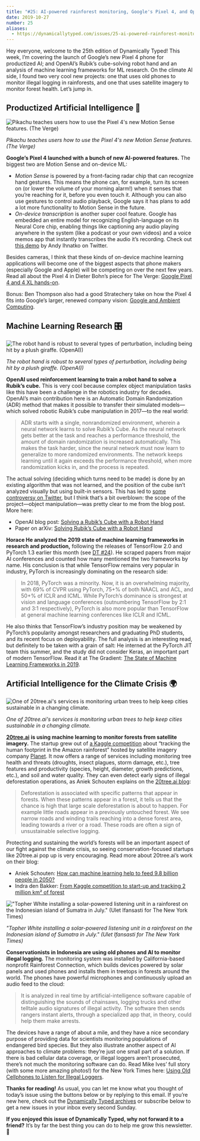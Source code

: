 ```yaml
---
title: "#25: AI-powered rainforest monitoring, Google's Pixel 4, and OpenAI's Rubik's cube-solving robot hand "
date: 2019-10-27
number: 25
aliases:
  - https://dynamicallytyped.com/issues/25-ai-powered-rainforest-monitoring-google-s-pixel-4-and-openai-s-rubik-s-cube-solving-robot-hand-204685
---
```


Hey everyone, welcome to the 25th edition of Dynamically Typed!
This week, I’m covering the launch of Google’s new Pixel 4 phone for productized AI; and OpenAI’s Rubik’s cube-solving robot hand and an analysis of machine learning frameworks for ML research.
On the climate AI side, I found two very cool new projects: one that uses old phones to monitor illegal logging in rainforests, and one that uses satellite imagery to monitor forest health.
Let’s jump in.

## Productized Artificial Intelligence 🔌

![Pikachu teaches users how to use the Pixel 4's new Motion Sense features. (The Verge)](https://s3.amazonaws.com/revue/items/images/005/145/223/mail/6b08ee38b94b3ae49442ce0567e21c79.png?1572023799)

_Pikachu teaches users how to use the Pixel 4's new Motion Sense features. (The Verge)_

**Google’s Pixel 4 launched with a bunch of new AI-powered features.**
The biggest two are Motion Sense and on-device ML:

* _Motion Sense_ is powered by a front-facing radar chip that can recognize hand gestures. This means the phone can, for example, turn its screen on (or lower the volume of your morning alarm!) when it senses that you’re reaching for it, before you even touch it. Although you can also use gestures to control audio playback, Google says it has plans to add a lot more functionality to Motion Sense in the future.
* _On-device transcription_ is another super cool feature. Google has embedded an entire model for recognizing English-language on its Neural Core chip, enabling things like captioning any audio playing anywhere in the system (like a podcast or your own videos) and a voice memos app that instantly transcribes the audio it’s recording. Check out [this demo](https://twitter.com/ihnatko/status/1186038075920650242?utm_campaign=Dynamically%20Typed&utm_medium=email&utm_source=Revue%20newsletter) by Andy Ihnatko on Twitter.

Besides cameras, I think that these kinds of on-device machine learning applications will become one of the biggest aspects that phone makers (especially Google and Apple) will be competing on over the next few years.
Read all about the Pixel 4 in Dieter Bohn’s piece for The Verge: [Google Pixel 4 and 4 XL hands-on](https://www.theverge.com/2019/10/15/20908071/google-pixel-4-xl-photos-video-hands-on-camera-screen-specs-price?utm_campaign=Dynamically%20Typed&utm_medium=email&utm_source=Revue%20newsletter).

Bonus: Ben Thompson also had a good Stratechery take on how the Pixel 4 fits into Google’s larger, renewed company vision: [Google and Ambient Computing](https://stratechery.com/2019/google-and-ambient-computing/?utm_campaign=Dynamically%20Typed&utm_medium=email&utm_source=Revue%20newsletter).

## Machine Learning Research 🎛

![The robot hand is robust to several types of perturbation, including being hit by a plush giraffe. (OpenAI))](https://s3.amazonaws.com/revue/items/images/005/147/307/mail/4c226950eaf415df0f816562ce1f65e9.png?1572105069)

_The robot hand is robust to several types of perturbation, including being hit by a plush giraffe. (OpenAI))_

**OpenAI used reinforcement learning to train a robot hand to solve a Rubik’s cube.**
This is very cool because complex object manipulation tasks like this have been a challenge in the robotics industry for decades.
OpenAI’s main contribution here is an Automatic Domain Randomization (ADR) method that makes it possible to transfer their simulated models—which solved robotic Rubik’s cube manipulation in 2017—to the real world:

> ADR starts with a single, nonrandomized environment, wherein a neural network learns to solve Rubik’s Cube.
> As the neural network gets better at the task and reaches a performance threshold, the amount of domain randomization is increased automatically.
> This makes the task harder, since the neural network must now learn to generalize to more randomized environments.
> The network keeps learning until it again exceeds the performance threshold, when more randomization kicks in, and the process is repeated.

The actual solving (deciding which turns need to be made) is done by an existing algorithm that was not learned, and the position of the cube isn’t analyzed visually but using built-in sensors.
This has led to [some controversy on Twitter](https://twitter.com/garymarcus/status/1185679169360809984?utm_campaign=Dynamically%20Typed&utm_medium=email&utm_source=Revue%20newsletter), but I think that’s a bit overblown: the scope of the project—object manipulation—was pretty clear to me from the blog post.
More here:

* OpenAI blog post: [Solving a Rubik’s Cube with a Robot Hand](https://openai.com/blog/solving-rubiks-cube/?utm_campaign=Dynamically%20Typed&utm_medium=email&utm_source=Revue%20newsletter)
* Paper on arXiv: [Solving Rubik’s Cube with a Robot Hand](https://arxiv.org/abs/1910.07113?utm_campaign=Dynamically%20Typed&utm_medium=email&utm_source=Revue%20newsletter)

**Horace He analyzed the 2019 state of machine learning frameworks in research and production,** following the releases of TensorFlow 2.0 and PyTorch 1.3 earlier this month (see [DT #24](https://dynamicallytyped.com/issues/24-descript-s-new-podcast-studio-tensorflow-and-pytorch-updates-and-more-climate-resources-202035?utm_campaign=Dynamically%20Typed&utm_medium=email&utm_source=Revue%20newsletter)).
He scraped papers from major AI conferences and counted how many mentioned the two frameworks by name.
His conclusion is that while TensorFlow remains very popular in industry, PyTorch is increasingly dominating on the research side:

> In 2018, PyTorch was a minority.
> Now, it is an overwhelming majority, with 69% of CVPR using PyTorch, 75+% of both NAACL and ACL, and 50+% of ICLR and ICML.
> While PyTorch’s dominance is strongest at vision and language conferences (outnumbering TensorFlow by 2:1 and 3:1 respectively), PyTorch is also more popular than TensorFlow at general machine learning conferences like ICLR and ICML.

He also thinks that TensorFlow’s industry position may be weakened by PyTorch’s popularity amongst researchers and graduating PhD students, and its recent focus on deployability.
The full analysis is an interesting read, but definitely to be taken with a grain of salt: He interned at the PyTorch JIT team this summer, and the study did not consider Keras, an important part of modern TensorFlow.
Read it at The Gradient: [The State of Machine Learning Frameworks in 2019](https://thegradient.pub/state-of-ml-frameworks-2019-pytorch-dominates-research-tensorflow-dominates-industry/?utm_campaign=Dynamically%20Typed&utm_medium=email&utm_source=Revue%20newsletter).

## Artificial Intelligence for the Climate Crisis 🌍

![One of 20tree.ai's services is monitoring urban trees to help keep cities sustainable in a changing climate.](https://s3.amazonaws.com/revue/items/images/005/144/956/mail/45132de0910d5436d750a84ec0e560cc.png?1572019396)

_One of 20tree.ai's services is monitoring urban trees to help keep cities sustainable in a changing climate._

[**20tree.ai**](http://www.20tree.ai/?utm_campaign=Dynamically%20Typed&utm_medium=email&utm_source=Revue%20newsletter) **is using machine learning to monitor forests from satellite imagery.**
The startup grew out of [a Kaggle competition](https://www.kaggle.com/c/planet-understanding-the-amazon-from-space?utm_campaign=Dynamically%20Typed&utm_medium=email&utm_source=Revue%20newsletter) about “tracking the human footprint in the Amazon rainforest” hosted by satellite imagery company [Planet](https://www.planet.com/?utm_campaign=Dynamically%20Typed&utm_medium=email&utm_source=Revue%20newsletter).
It now offers a range of services including monitoring tree health and threats (droughts, insect plagues, storm damage, etc.), tree features and productivity (species, height, diameter, growth predictions, etc.), and soil and water quality.
They can even detect early signs of illegal deforestation operations, as Aniek Schouten explains on the [20tree.ai blog](https://medium.com/20tree-ai/how-can-machine-learning-help-to-feed-9-8-billion-people-in-2050-d4ea9dea28a6?utm_campaign=Dynamically%20Typed&utm_medium=email&utm_source=Revue%20newsletter):

> Deforestation is associated with specific patterns that appear in forests.
> When these patterns appear in a forest, it tells us that the chance is high that large scale deforestation is about to happen.
> For example little roads appear in a previously untouched forest.
> We see narrow roads and winding trails reaching into a dense forest area, leading towards a river or a road.
> These roads are often a sign of unsustainable selective logging.

Protecting and sustaining the world’s forests will be an important aspect of our fight against the climate crisis, so seeing conservation-focused startups like 20tree.ai pop up is very encouraging.
Read more about 20tree.ai’s work on their blog:

* Aniek Schouten: [How can machine learning help to feed 9.8 billion people in 2050?](https://medium.com/20tree-ai/how-can-machine-learning-help-to-feed-9-8-billion-people-in-2050-d4ea9dea28a6?utm_campaign=Dynamically%20Typed&utm_medium=email&utm_source=Revue%20newsletter)
* Indra den Bakker: [From Kaggle competition to start-up and tracking 2 million km² of forest](https://medium.com/20tree-ai/from-kaggle-competition-to-start-up-and-tracking-2-million-km-of-forest-67444e2b21cc?utm_campaign=Dynamically%20Typed&utm_medium=email&utm_source=Revue%20newsletter)

!["Topher White installing a solar-powered listening unit in a rainforest on the Indonesian island of Sumatra in July." (Ulet Ifansasti for The New York Times)](https://s3.amazonaws.com/revue/items/images/005/145/063/mail/d0b46c0b9701e23b5306343fd5bf611b.jpeg?1572021955)

_"Topher White installing a solar-powered listening unit in a rainforest on the Indonesian island of Sumatra in July." (Ulet Ifansasti for The New York Times)_

**Conservationists in Indonesia are using old phones and AI to monitor illegal logging.**
The monitoring system was installed by California-based nonprofit Rainforest Connection, which builds devices powered by solar panels and used phones and installs them in treetops in forests around the world.
The phones have powerful microphones and continuously upload an audio feed to the cloud:

> It is analyzed in real time by artificial-intelligence software capable of distinguishing the sounds of chainsaws, logging trucks and other telltale audio signatures of illegal activity.
> The software then sends rangers instant alerts, through a specialized app that, in theory, could help them make arrests.

The devices have a range of about a mile, and they have a nice secondary purpose of providing data for scientists monitoring populations of endangered bird species.
But they also illustrate another aspect of AI approaches to climate problems: they’re just one small part of a solution.
If there is bad cellular data coverage, or illegal loggers aren’t prosecuted, there’s not much the monitoring software can do.
Read Mike Ives’ full story (with some more amazing photos!) for the New York Times here: [Using Old Cellphones to Listen for Illegal Loggers](https://www.nytimes.com/2019/10/15/climate/indonesia-logging-deforestation.html?utm_campaign=Dynamically%20Typed&utm_medium=email&utm_source=Revue%20newsletter).

**Thanks for reading!**
As usual, you can let me know what you thought of today’s issue using the buttons below or by replying to this email.
If you’re new here, check out the [Dynamically Typed archives](https://dynamicallytyped.com/?utm_campaign=Dynamically%20Typed&utm_medium=email&utm_source=Revue%20newsletter) or subscribe below to get a new issues in your inbox every second Sunday.

**If you enjoyed this issue of Dynamically Typed, why not forward it to a friend?**
It’s by far the best thing you can do to help me grow this newsletter.
🚂